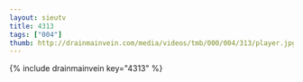 ```yaml
--- 
layout: sieutv
title: 4313
tags: ["004"]
thumb: http://drainmainvein.com/media/videos/tmb/000/004/313/player.jpg
---
```

{% include drainmainvein key="4313" %} 
